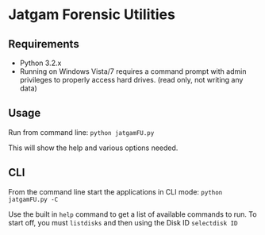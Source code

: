 # Jatgam Forensic Utilities

## Requirements

* Python 3.2.x
* Running on Windows Vista/7 requires a command prompt with admin privileges to
properly access hard drives. (read only, not writing any data)

## Usage

Run from command line: `python jatgamFU.py`

This will show the help and various options needed.

## CLI

From the command line start the applications in CLI mode: `python jatgamFU.py -C`

Use the built in `help` command to get a list of available commands to run.
To start off, you must `listdisks` and then using the Disk ID `selectdisk ID` 